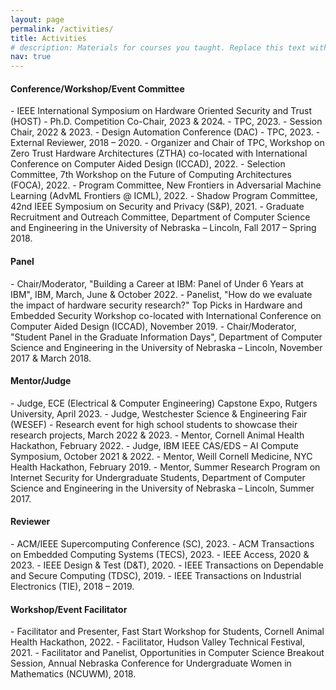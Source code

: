 ```yaml
---
layout: page
permalink: /activities/
title: Activities
# description: Materials for courses you taught. Replace this text with your description.
nav: true
---
```


<!-- For now, this page is assumed to be a static description of your courses. You can convert it to a collection similar to `_projects/` so that you can have a dedicated page for each course.

Organize your courses by years, topics, or universities, however you like! -->

<h4><b>Conference/Workshop/Event Committee</b></h4>
- IEEE International Symposium on Hardware Oriented Security and Trust (HOST)
    - Ph.D. Competition Co-Chair, 2023 & 2024. 
    - TPC, 2023. 
    - Session Chair, 2022 & 2023.
- Design Automation Conference (DAC)
    - TPC, 2023. 
    - External Reviewer, 2018 – 2020.
- Organizer and Chair of TPC, Workshop on Zero Trust Hardware Architectures (ZTHA) co-located with International Conference on Computer Aided Design (ICCAD), 2022.
- Selection Committee, 7th Workshop on the Future of Computing Architectures (FOCA), 2022. 
- Program Committee, New Frontiers in Adversarial Machine Learning (AdvML Frontiers @ ICML), 2022. 
- Shadow Program Committee, 42nd IEEE Symposium on Security and Privacy (S&P), 2021. 
- Graduate Recruitment and Outreach Committee, Department of Computer Science and Engineering in the University of Nebraska – Lincoln, Fall 2017 – Spring 2018. 

<h4><b>Panel</b></h4>
- Chair/Moderator, "Building a Career at IBM: Panel of Under 6 Years at IBM", IBM, March, June & October 2022. 
- Panelist, "How do we evaluate the impact of hardware security research?" Top Picks in Hardware and Embedded Security Workshop co-located with International Conference on Computer Aided Design (ICCAD), November 2019. 
- Chair/Moderator, "Student Panel in the Graduate Information Days", Department of Computer Science and Engineering in the University of Nebraska – Lincoln, November 2017 & March 2018. 

<h4><b>Mentor/Judge</b></h4>
- Judge, ECE (Electrical & Computer Engineering) Capstone Expo, Rutgers University, April 2023.
- Judge, Westchester Science & Engineering Fair (WESEF) - Research event for high school students to showcase their research projects, March 2022 & 2023. 
- Mentor, Cornell Animal Health Hackathon, February 2022. 
- Judge, IBM IEEE CAS/EDS – AI Compute Symposium, October 2021 & 2022. 
- Mentor, Weill Cornell Medicine, NYC Health Hackathon, February 2019. 
- Mentor, Summer Research Program on Internet Security for Undergraduate Students, Department of Computer Science and Engineering in the University of Nebraska – Lincoln, Summer 2017. 

<h4><b>Reviewer</b></h4>
- ACM/IEEE Supercomputing Conference (SC), 2023. 
- ACM Transactions on Embedded Computing Systems (TECS), 2023. 
- IEEE Access, 2020 & 2023. 
- IEEE Design & Test (D&T), 2020. 
- IEEE Transactions on Dependable and Secure Computing (TDSC), 2019. 
- IEEE Transactions on Industrial Electronics (TIE), 2018 – 2019. 

<h4><b>Workshop/Event Facilitator</b></h4>
- Facilitator and Presenter, Fast Start Workshop for Students, Cornell Animal Health Hackathon, 2022. 
- Facilitator, Hudson Valley Technical Festival, 2021. 
- Facilitator and Panelist, Opportunities in Computer Science Breakout Session, Annual Nebraska Conference for Undergraduate Women in Mathematics (NCUWM), 2018. 